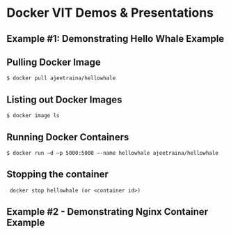 # Docker VIT Demos & Presentations

## Example #1:  Demonstrating Hello Whale Example


## Pulling Docker Image

```
$ docker pull ajeetraina/hellowhale
```


## Listing out Docker Images
```
$ docker image ls
```

## Running Docker Containers

```
$ docker run –d –p 5000:5000 –-name hellowhale ajeetraina/hellowhale
```

## Stopping the container
      
 ```
  docker stop hellowhale (or <container id>)
```


## Example #2 -  Demonstrating Nginx Container Example

